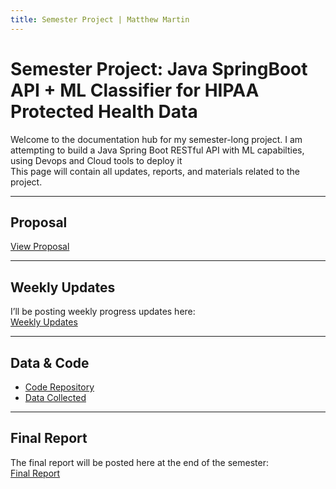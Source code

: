 ```yaml
---
title: Semester Project | Matthew Martin
---
```


# Semester Project: Java SpringBoot API + ML Classifier for HIPAA Protected Health Data

Welcome to the documentation hub for my semester-long project. I am attempting to build a Java Spring Boot RESTful API with ML capabilties, using Devops and Cloud tools to deploy it  
This page will contain all updates, reports, and materials related to the project.

---

## Proposal  
[View Proposal](proposal.md)

---

## Weekly Updates  
I’ll be posting weekly progress updates here:  
[Weekly Updates](weekly-updates.md)

---

## Data & Code  
- [Code Repository](https://github.com/matthewmartin117/healthcareAPI)
- [Data Collected](data.md)

---

##  Final Report  
The final report will be posted here at the end of the semester:  
[Final Report](final-report.md)
